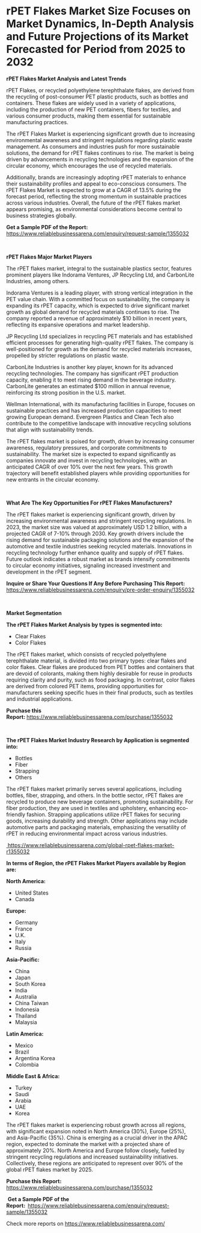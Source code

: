 <p><h1>rPET Flakes Market Size Focuses on Market Dynamics, In-Depth Analysis and Future Projections of its Market Forecasted for Period from 2025 to 2032</h1></p><p><strong>rPET Flakes Market Analysis and Latest Trends</strong></p>
<p><p>rPET Flakes, or recycled polyethylene terephthalate flakes, are derived from the recycling of post-consumer PET plastic products, such as bottles and containers. These flakes are widely used in a variety of applications, including the production of new PET containers, fibers for textiles, and various consumer products, making them essential for sustainable manufacturing practices.</p><p>The rPET Flakes Market is experiencing significant growth due to increasing environmental awareness and stringent regulations regarding plastic waste management. As consumers and industries push for more sustainable solutions, the demand for rPET flakes continues to rise. The market is being driven by advancements in recycling technologies and the expansion of the circular economy, which encourages the use of recycled materials.</p><p>Additionally, brands are increasingly adopting rPET materials to enhance their sustainability profiles and appeal to eco-conscious consumers. The rPET Flakes Market is expected to grow at a CAGR of 13.5% during the forecast period, reflecting the strong momentum in sustainable practices across various industries. Overall, the future of the rPET flakes market appears promising, as environmental considerations become central to business strategies globally.</p></p>
<p><strong>Get a Sample PDF of the Report:&nbsp;</strong> <a href="https://www.reliablebusinessarena.com/enquiry/request-sample/1355032?utm_campaign=2514&utm_medium=2&utm_source=Github&utm_content=ia&utm_term=02042025&utm_id=rpet-flakes">https://www.reliablebusinessarena.com/enquiry/request-sample/1355032</a></p>
<p>&nbsp;</p>
<p><strong>rPET Flakes Major Market Players</strong></p>
<p><p>The rPET flakes market, integral to the sustainable plastics sector, features prominent players like Indorama Ventures, JP Recycling Ltd, and CarbonLite Industries, among others. </p><p>Indorama Ventures is a leading player, with strong vertical integration in the PET value chain. With a committed focus on sustainability, the company is expanding its rPET capacity, which is expected to drive significant market growth as global demand for recycled materials continues to rise. The company reported a revenue of approximately $10 billion in recent years, reflecting its expansive operations and market leadership.</p><p>JP Recycling Ltd specializes in recycling PET materials and has established efficient processes for generating high-quality rPET flakes. The company is well-positioned for growth as the demand for recycled materials increases, propelled by stricter regulations on plastic waste. </p><p>CarbonLite Industries is another key player, known for its advanced recycling technologies. The company has significant rPET production capacity, enabling it to meet rising demand in the beverage industry. CarbonLite generates an estimated $100 million in annual revenue, reinforcing its strong position in the U.S. market.</p><p>Wellman International, with its manufacturing facilities in Europe, focuses on sustainable practices and has increased production capacities to meet growing European demand. Evergreen Plastics and Clean Tech also contribute to the competitive landscape with innovative recycling solutions that align with sustainability trends.</p><p>The rPET flakes market is poised for growth, driven by increasing consumer awareness, regulatory pressures, and corporate commitments to sustainability. The market size is expected to expand significantly as companies innovate and invest in recycling technologies, with an anticipated CAGR of over 10% over the next few years. This growth trajectory will benefit established players while providing opportunities for new entrants in the circular economy.</p></p>
<p>&nbsp;</p>
<p><strong>What Are The Key Opportunities For rPET Flakes Manufacturers?</strong></p>
<p><p>The rPET flakes market is experiencing significant growth, driven by increasing environmental awareness and stringent recycling regulations. In 2023, the market size was valued at approximately USD 1.2 billion, with a projected CAGR of 7-10% through 2030. Key growth drivers include the rising demand for sustainable packaging solutions and the expansion of the automotive and textile industries seeking recycled materials. Innovations in recycling technology further enhance quality and supply of rPET flakes. Future outlook indicates a robust market as brands intensify commitments to circular economy initiatives, signaling increased investment and development in the rPET segment.</p></p>
<p><strong>Inquire or Share Your Questions If Any Before Purchasing This Report:</strong> <a href="https://www.reliablebusinessarena.com/enquiry/pre-order-enquiry/1355032?utm_campaign=2514&utm_medium=2&utm_source=Github&utm_content=ia&utm_term=02042025&utm_id=rpet-flakes">https://www.reliablebusinessarena.com/enquiry/pre-order-enquiry/1355032</a></p>
<p>&nbsp;</p>
<p><strong>Market Segmentation</strong></p>
<p><strong>The rPET Flakes Market Analysis by types is segmented into:</strong></p>
<p><ul><li>Clear Flakes</li><li>Color Flakes</li></ul></p>
<p><p>The rPET flakes market, which consists of recycled polyethylene terephthalate material, is divided into two primary types: clear flakes and color flakes. Clear flakes are produced from PET bottles and containers that are devoid of colorants, making them highly desirable for reuse in products requiring clarity and purity, such as food packaging. In contrast, color flakes are derived from colored PET items, providing opportunities for manufacturers seeking specific hues in their final products, such as textiles and industrial applications.</p></p>
<p><strong>Purchase this Report:&nbsp;</strong><a href="https://www.reliablebusinessarena.com/purchase/1355032?utm_campaign=2514&utm_medium=2&utm_source=Github&utm_content=ia&utm_term=02042025&utm_id=rpet-flakes">https://www.reliablebusinessarena.com/purchase/1355032</a></p>
<p>&nbsp;</p>
<p><strong>The rPET Flakes Market Industry Research by Application is segmented into:</strong></p>
<p><ul><li>Bottles</li><li>Fiber</li><li>Strapping</li><li>Others</li></ul></p>
<p><p>The rPET flakes market primarily serves several applications, including bottles, fiber, strapping, and others. In the bottle sector, rPET flakes are recycled to produce new beverage containers, promoting sustainability. For fiber production, they are used in textiles and upholstery, enhancing eco-friendly fashion. Strapping applications utilize rPET flakes for securing goods, increasing durability and strength. Other applications may include automotive parts and packaging materials, emphasizing the versatility of rPET in reducing environmental impact across various industries.</p></p>
<p><a href="https://www.reliablebusinessarena.com/global-rpet-flakes-market-r1355032?utm_campaign=2514&utm_medium=2&utm_source=Github&utm_content=ia&utm_term=02042025&utm_id=rpet-flakes">&nbsp;https://www.reliablebusinessarena.com/global-rpet-flakes-market-r1355032</a></p>
<p><strong>In terms of Region, the rPET Flakes Market Players available by Region are:</strong></p>
<p>
    <p> <strong> North America: </strong>
        <ul>
            <li>United States</li>
            <li>Canada</li>
        </ul>
        </p> 
    <p> <strong> Europe: </strong>
        <ul>
            <li>Germany</li>
            <li>France</li>
            <li>U.K.</li>
            <li>Italy</li>
            <li>Russia</li>
        </ul>
        </p> 
    <p> <strong> Asia-Pacific: </strong>
        <ul>
            <li>China</li>
            <li>Japan</li>
            <li>South Korea</li>
            <li>India</li>
            <li>Australia</li>
            <li>China Taiwan</li>
            <li>Indonesia</li>
            <li>Thailand</li>
            <li>Malaysia</li>
        </ul>
        </p> 
    <p> <strong> Latin America: </strong>
        <ul>
            <li>Mexico</li>
            <li>Brazil</li>
            <li>Argentina Korea</li>
            <li>Colombia</li>
        </ul>
        </p> 
    <p> <strong> Middle East & Africa: </strong>
        <ul>
            <li>Turkey</li>
            <li>Saudi</li>
            <li>Arabia</li>
            <li>UAE</li>
            <li>Korea</li>
        </ul>
    </p>
    </p>
<p><p>The rPET flakes market is experiencing robust growth across all regions, with significant expansion noted in North America (30%), Europe (25%), and Asia-Pacific (35%). China is emerging as a crucial driver in the APAC region, expected to dominate the market with a projected share of approximately 20%. North America and Europe follow closely, fueled by stringent recycling regulations and increased sustainability initiatives. Collectively, these regions are anticipated to represent over 90% of the global rPET flakes market by 2025.</p></p>
<p><strong>Purchase this Report: </strong><a href="https://www.reliablebusinessarena.com/purchase/1355032?utm_campaign=2514&utm_medium=2&utm_source=Github&utm_content=ia&utm_term=02042025&utm_id=rpet-flakes">https://www.reliablebusinessarena.com/purchase/1355032</a></p>
<p>&nbsp;<strong>Get a Sample PDF of the Report:&nbsp;&nbsp;</strong><a href="https://www.reliablebusinessarena.com/enquiry/request-sample/1355032?utm_campaign=2514&utm_medium=2&utm_source=Github&utm_content=ia&utm_term=02042025&utm_id=rpet-flakes">https://www.reliablebusinessarena.com/enquiry/request-sample/1355032</a></p>
<p><strong></strong></p>
<p>Check more reports on <a href="https://www.reliablebusinessarena.com/?utm_campaign=2514&utm_medium=2&utm_source=Github&utm_content=ia&utm_term=02042025&utm_id=rpet-flakes">https://www.reliablebusinessarena.com/</a></p>